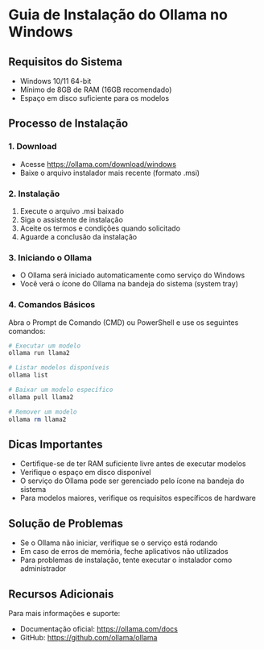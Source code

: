 # Guia de Instalação do Ollama no Windows

## Requisitos do Sistema
- Windows 10/11 64-bit
- Mínimo de 8GB de RAM (16GB recomendado)
- Espaço em disco suficiente para os modelos

## Processo de Instalação

### 1. Download
- Acesse https://ollama.com/download/windows
- Baixe o arquivo instalador mais recente (formato .msi)

### 2. Instalação
1. Execute o arquivo .msi baixado
2. Siga o assistente de instalação
3. Aceite os termos e condições quando solicitado
4. Aguarde a conclusão da instalação

### 3. Iniciando o Ollama
- O Ollama será iniciado automaticamente como serviço do Windows
- Você verá o ícone do Ollama na bandeja do sistema (system tray)

### 4. Comandos Básicos
Abra o Prompt de Comando (CMD) ou PowerShell e use os seguintes comandos:

```powershell
# Executar um modelo
ollama run llama2

# Listar modelos disponíveis
ollama list

# Baixar um modelo específico
ollama pull llama2

# Remover um modelo
ollama rm llama2
```

## Dicas Importantes
- Certifique-se de ter RAM suficiente livre antes de executar modelos
- Verifique o espaço em disco disponível
- O serviço do Ollama pode ser gerenciado pelo ícone na bandeja do sistema
- Para modelos maiores, verifique os requisitos específicos de hardware

## Solução de Problemas
- Se o Ollama não iniciar, verifique se o serviço está rodando
- Em caso de erros de memória, feche aplicativos não utilizados
- Para problemas de instalação, tente executar o instalador como administrador

## Recursos Adicionais
Para mais informações e suporte:
- Documentação oficial: https://ollama.com/docs
- GitHub: https://github.com/ollama/ollama
